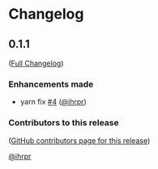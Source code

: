 # Changelog

<!-- <START NEW CHANGELOG ENTRY> -->

## 0.1.1

([Full Changelog](https://github.com/ihrpr/mcp-client-jupyter-chat/compare/0.1.0...632c9e3388db39f70b071a929a5e8ad19cfc702b))

### Enhancements made

- yarn fix [#4](https://github.com/ihrpr/mcp-client-jupyter-chat/pull/4) ([@ihrpr](https://github.com/ihrpr))

### Contributors to this release

([GitHub contributors page for this release](https://github.com/ihrpr/mcp-client-jupyter-chat/graphs/contributors?from=2025-02-01&to=2025-02-01&type=c))

[@ihrpr](https://github.com/search?q=repo%3Aihrpr%2Fmcp-client-jupyter-chat+involves%3Aihrpr+updated%3A2025-02-01..2025-02-01&type=Issues)

<!-- <END NEW CHANGELOG ENTRY> -->
